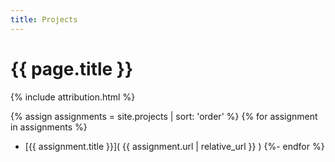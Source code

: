 ```yaml
---
title: Projects
---
```


# {{ page.title }}

{% include attribution.html %}

{% assign assignments = site.projects | sort: 'order' %}
{% for assignment in assignments %}
- [{{ assignment.title }}]( {{ assignment.url | relative_url }} )
{%- endfor %}
